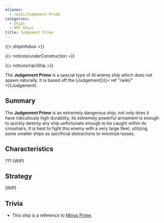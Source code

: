 ```yaml
---
aliases:
  - /wiki/Judgement-Prime
categories:
  - Ships
  - NPC Ships
title: Judgement Prime
---
```


{{< shipInfobox >}}

{{< notices/underConstruction >}}

{{< notices/npcShip >}}

The **Judgement Prime** is a special type of AI enemy ship which does not spawn naturally. It is based off the [Judgement]({{< ref "/wiki/" >}}Judgement).

## Summary

The **Judgement Prime** is an extremely dangerous ship; not only does it have ridiculously high durability, its extremely powerful armament is enough to quickly destroy any ship unfortunate enough to be caught within its crosshairs. It is best to fight this enemy with a very large fleet, utilizing some smaller ships as sacrificial distractions to minimize losses.

## Characteristics

??? (WIP)

## Strategy

(WIP)

## Trivia

- This ship is a reference to [Minos Prime](https://ultrakill.wiki.gg/wiki/Minos_Prime).
